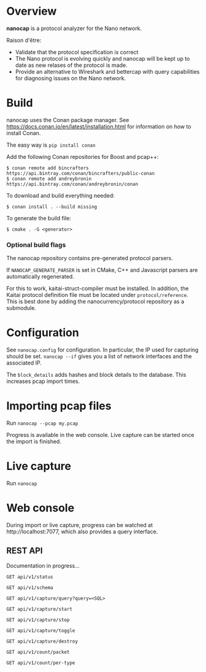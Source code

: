 # Overview

**nanocap** is a protocol analyzer for the Nano network.

Raison d'être:

* Validate that the protocol specification is correct
* The Nano protocol is evolving quickly and nanocap will be kept up to date as new relases of the protocol is made.
* Provide an alternative to Wireshark and bettercap with query capabilities for diagnosing issues on the Nano network.


# Build

nanocap uses the Conan package manager. See https://docs.conan.io/en/latest/installation.html for information on how to install Conan.

The easy way is `pip install conan`

Add the following Conan repositories for Boost and pcap++:

```
$ conan remote add bincrafters https://api.bintray.com/conan/bincrafters/public-conan
$ conan remote add andreybronin https://api.bintray.com/conan/andreybronin/conan
```

To download and build everything needed:

```
$ conan install . --build missing
```

To generate the build file:

```
$ cmake . -G <generator>
```

### Optional build flags

The nanocap repository contains pre-generated protocol parsers.

If `NANOCAP_GENERATE_PARSER` is set in CMake, C++ and Javascript parsers are automatically regenerated.

For this to work, kaitai-struct-compiler must be installed. In addition, the Kaitai protocol definition file must be located under `protocol/reference`. This is best done by adding the nanocurrency/protocol repository as a submodule.


# Configuration

See `nanocap.config` for configuration. In particular, the IP used for capturing should be set. `nanocap --if` gives you a list of network interfaces and the associated IP.

The `block_details` adds hashes and block details to the database. This increases pcap import times.

# Importing pcap files

Run `nanocap --pcap my.pcap`

Progress is available in the web console. Live capture can be started once the import is finished.

# Live capture

Run `nanocap`

# Web console

During import or live capture, progress can be watched at http://localhost:7077, which also provides a query interface.

## REST API

Documentation in progress...

```
GET api/v1/status
```

```
GET api/v1/schema
```

```
GET api/v1/capture/query?query=<SQL>
```

```
GET api/v1/capture/start
```

```
GET api/v1/capture/stop
```

```
GET api/v1/capture/toggle
```

```
GET api/v1/capture/destroy
```

```
GET api/v1/count/packet
```

```
GET api/v1/count/per-type
```


